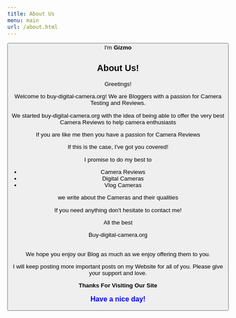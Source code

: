 ```yaml
---
title: About Us
menu: main
url: /about.html
---
```


 <a href="https://twitter.com/crybird4/" class="ma-button"><button> I'm **Gizmo**
<h2>About Us!</h2>
    <p>Greetings!</p><p>Welcome to buy-digital-camera.org!  We are Bloggers with a passion for Camera Testing and Reviews.</sp><p>We started buy-digital-camera.org with the idea of being able to offer the very best Camera Reviews to help camera enthusiasts</p><p>If you are like me then you have a passion for Camera Reviews</p><p>If this is the case, I've got you covered!</p><p>I promise to do my best to</p><ul><li>Camera Reviews</li><li>Digital Cameras</li><li>Vlog Cameras</li></ul><p>we write about the Cameras and their qualities</p><p>If you need anything don't hesitate to contact me!</p><p>All the best</p><p>Buy-digital-camera.org</p>
  <br>
     We hope you enjoy our <span id="W_Type4">Blog</span> as much as we enjoy offering them to you.</p>
<p>I will keep posting more important posts on my Website for all of you. Please give your support and love.</p>
<p style="font-weight: bold; text-align: center;">Thanks For Visiting Our Site<br><br>
<span style="color: blue; font-size: 16px; font-weight: bold; text-align: center;">Have a nice day!</span></p>

<!--EndFragment-->
    

